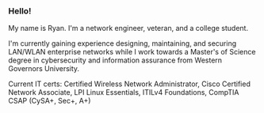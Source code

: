 ### Hello!

My name is Ryan. I'm a network engineer, veteran, and a college student.

I'm currently gaining experience designing, maintaining, and securing LAN/WLAN enterprise networks while I work towards a Master's of Science degree in cybersecurity and information assurance from Western Governors University.

Current IT certs: Certified Wireless Network Administrator, Cisco Certified Network Associate, LPI Linux Essentials, ITILv4 Foundations, CompTIA CSAP (CySA+, Sec+, A+)

